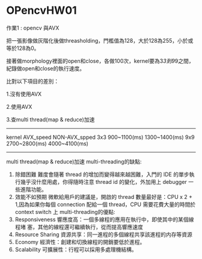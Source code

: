 # OPencvHW01
作業1 : opencv 與AVX

把一張影像做灰階化後做threasholding，門檻值為128，大於128為255，小於或等於128為0。

接著做morphology裡面的open和close，各做100次，kernel要為3*3到9*9之間，紀錄做open和close的執行速度。

比對以下項目的差別：

1.沒有使用AVX

2.使用AVX

3.查multi thread(map & reduce)加速

---------------------------------------------------------------------------------------------

kernel      AVX_speed        NON-AVX_spped
3x3         900~1100(ms)     1300~1400(ms)
9x9         2700~2800(ms)    4000~4100(ms)

---------------------------------------------------------------------------------------------
multi thread(map & reduce)加速
multi-threading的缺點:
1. 除錯困難 
  難度會隨著 thread 的增加而變得越來越困難，入門的 IDE 的單步執行幾乎沒什麼用處，你得隨時注意 thread id 的變化，外加用上 debugger 一些進階功能。
2. 效能不如預期
  微軟給用戶的建議是，開啟的 thread 數量最好是：CPU x 2 + 1,因為如果你每個 connection 配給一個 thread，CPU 需要花費大量的時間於 context switch 上
multi-threading的優點:
1. Responsiveness
    響應度高：一個多線程的應用在執行中，即使其中的某個線程堵 塞，其他的線程還可繼續執行，從而提高響應速度
2. Resource Sharing
    資源共享：同一進程的多個線程共享該進程的内存等資源
3. Economy 
    經濟性：創建和切換線程的開銷要低於進程。
4. Scalability
    可擴展性：行程可以採用多處理機結構。
